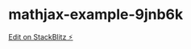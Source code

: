 # mathjax-example-9jnb6k

[Edit on StackBlitz ⚡️](https://stackblitz.com/edit/mathjax-example-9jnb6k)
